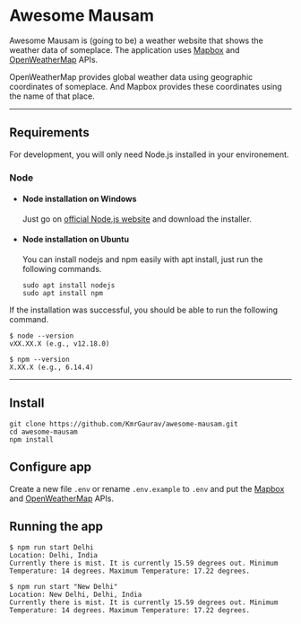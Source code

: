 # Awesome Mausam

Awesome Mausam is (going to be) a weather website that shows the weather data of someplace. The application uses [Mapbox] and [OpenWeatherMap] APIs.

OpenWeatherMap provides global weather data using geographic coordinates of someplace. And Mapbox provides these coordinates using the name of that place.

---

## Requirements

For development, you will only need Node.js installed in your environement.

### Node

- #### Node installation on Windows

  Just go on [official Node.js website][node.js] and download the installer.

- #### Node installation on Ubuntu

  You can install nodejs and npm easily with apt install, just run the following commands.

      sudo apt install nodejs
      sudo apt install npm

If the installation was successful, you should be able to run the following command.

    $ node --version
    vXX.XX.X (e.g., v12.18.0)

    $ npm --version
    X.XX.X (e.g., 6.14.4)

---

## Install

    git clone https://github.com/KmrGaurav/awesome-mausam.git
    cd awesome-mausam
    npm install

## Configure app

Create a new file `.env` or rename `.env.example` to `.env` and put the [Mapbox] and [OpenWeatherMap] APIs.

## Running the app

    $ npm run start Delhi
    Location: Delhi, India
    Currently there is mist. It is currently 15.59 degrees out. Minimum Temperature: 14 degrees. Maximum Temperature: 17.22 degrees.
    
    $ npm run start "New Delhi"
    Location: New Delhi, Delhi, India
    Currently there is mist. It is currently 15.59 degrees out. Minimum Temperature: 14 degrees. Maximum Temperature: 17.22 degrees.

[node.js]:        https://nodejs.org/         "Node.js"
[mapbox]:         https://www.mapbox.com/     "Mapbox"
[openweathermap]: https://openweathermap.org/ "OpenWeatherMap"
